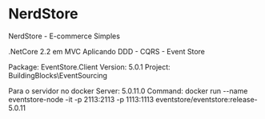 # NerdStore
NerdStore - E-commerce Simples

.NetCore 2.2 em MVC
Aplicando DDD - CQRS - Event Store

Package: EventStore.Client
Version: 5.0.1
Project: BuildingBlocks\EventSourcing

Para o servidor no docker
Server: 5.0.11.0
Command: docker run --name eventstore-node -it -p 2113:2113 -p 1113:1113 eventstore/eventstore:release-5.0.11

